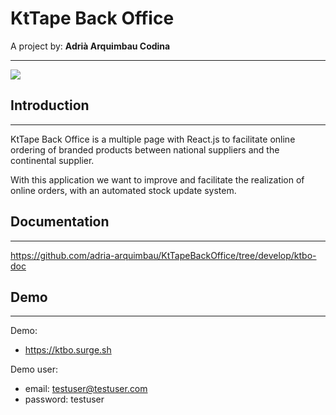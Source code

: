 # KtTape Back Office
A project by:
    **Adrià Arquimbau Codina**

---


![](https://secureservercdn.net/166.62.110.213/rvu.6e5.myftpupload.com/wp-content/uploads/2019/04/YLRgRXaI.png?time=1566341479)

## **Introduction**
---
KtTape Back Office is a multiple page with React.js to facilitate online ordering of branded products between national suppliers and the continental supplier.

With this application we want to improve and facilitate the realization of online orders, with an automated stock update system.

## **Documentation**
---

https://github.com/adria-arquimbau/KtTapeBackOffice/tree/develop/ktbo-doc

## **Demo**
---

Demo: 
+ https://ktbo.surge.sh

Demo user:
+ email: testuser@testuser.com
+ password: testuser

